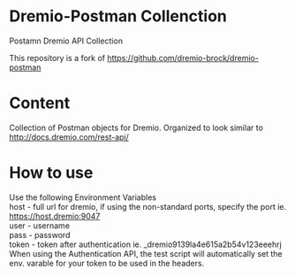 # Dremio-Postman Collenction

Postamn Dremio API Collection

This repository is a fork of https://github.com/dremio-brock/dremio-postman

# Content

Collection of Postman objects for Dremio. Organized to look similar to http://docs.dremio.com/rest-api/

# How to use

Use the following Environment Variables  
host - full url for dremio, if using the non-standard ports, specify the port ie. https://host.dremio:9047  
user - username  
pass - password  
token - token after authentication ie. \_dremio9139la4e615a2b54v123eeehrj  
When using the Authentication API, the test script will automatically set the env. varable for your token to be used in the headers.
